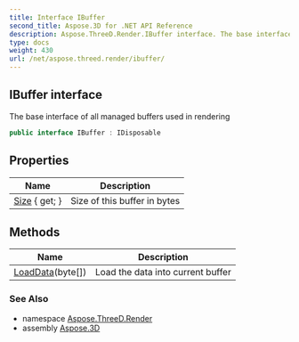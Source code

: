 ```yaml
---
title: Interface IBuffer
second_title: Aspose.3D for .NET API Reference
description: Aspose.ThreeD.Render.IBuffer interface. The base interface of all managed buffers used in rendering
type: docs
weight: 430
url: /net/aspose.threed.render/ibuffer/
---
```

## IBuffer interface

The base interface of all managed buffers used in rendering

```csharp
public interface IBuffer : IDisposable
```

## Properties

| Name | Description |
| --- | --- |
| [Size](../../aspose.threed.render/ibuffer/size/) { get; } | Size of this buffer in bytes |

## Methods

| Name | Description |
| --- | --- |
| [LoadData](../../aspose.threed.render/ibuffer/loaddata/)(byte[]) | Load the data into current buffer |

### See Also

* namespace [Aspose.ThreeD.Render](../../aspose.threed.render/)
* assembly [Aspose.3D](../../)


